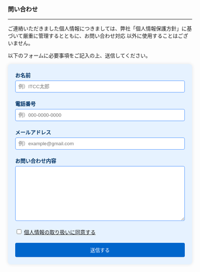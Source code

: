 ### 問い合わせ

---

ご連絡いただきました個人情報につきましては、弊社「個人情報保護方針」に基づいて厳重に管理するとともに、お問い合わせ対応 以外に使用することはございません。

以下のフォームに必要事項をご記入の上、送信してください。

<style>
.inquiry-form {
    max-width: 600px;
    margin: 0 auto;
    padding: 20px;
    background-color: #e6f2ff;
    border-radius: 8px;
    box-shadow: 0 0 10px rgba(0,0,0,0.1);
}
.Form-Item {
    margin-bottom: 20px;
}
.Form-Item-Label {
    display: block;
    margin-bottom: 5px;
    font-weight: bold;
    color: #003366;
}
.Form-Item-Label-Required {
    color: #ff4d4d;
    margin-right: 5px;
}
.Form-Item-Input,
.Form-Item-Textarea {
    width: 100%;
    padding: 8px;
    border: 1px solid #4d94ff;
    border-radius: 4px;
    background-color: #ffffff;
}
.Form-Item-Textarea {
    height: 150px;
}
.Form-Btn {
    display: block;
    width: 100%;
    padding: 10px;
    background-color: #0066cc;
    color: white;
    border: none;
    border-radius: 4px;
    cursor: pointer;
    transition: background-color 0.3s;
}
.Form-Btn:hover {
    background-color: #004d99;
}
</style>
<script>
 const sendEmail = () => {
              const name = document.getElementsByName("name")[0].value;
              const phone = document.getElementsByName("phone")[0].value;
              const email = document.getElementsByName("email")[0].value;
              const message = document.getElementsByName("message")[0].value;
              const mailtoLink = `mailto:example@example.com?subject=お問い合わせ&body=お名前: ${name}%0A電話番号: ${phone}%0Aメールアドレス: ${email}%0Aお問い合わせ内容: ${message}`;
              window.location.href = mailtoLink;
          };
</script>

<form class="inquiry-form">
    <div class="Form">
        <div class="Form-Item">
            <label class="Form-Item-Label">お名前</label>
            <input type="text" name="name" class="Form-Item-Input" placeholder="例）ITCC太郎" required>
        </div>
        <div class="Form-Item">
            <label class="Form-Item-Label">電話番号</label>
            <input type="tel" name="phone" class="Form-Item-Input" placeholder="例）000-0000-0000" required>
        </div>
        <div class="Form-Item">
            <label class="Form-Item-Label">メールアドレス</label>
            <input type="email" name="email" class="Form-Item-Input" placeholder="例）example@gmail.com" required>
        </div>
        <div class="Form-Item">
            <label class="Form-Item-Label">お問い合わせ内容</label>
            <textarea name="message" class="Form-Item-Textarea" required></textarea>
        </div>
        <div class="Form-Item">
            <input type="checkbox" name="privacy" id="privacy" required>
            <label for="privacy"><a href="/privacy/privacy">個人情報の取り扱いに同意する</a></label>
        </div>
        <button class="Form-Btn text-center"  onclick="sendEmail()">送信する</button>
    </div>
</form>
